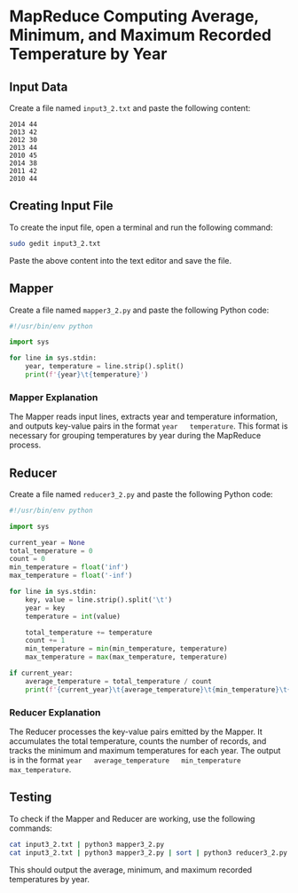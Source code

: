 # MapReduce Computing Average, Minimum, and Maximum Recorded Temperature by Year

## Input Data

Create a file named `input3_2.txt` and paste the following content:

```plaintext
2014 44
2013 42
2012 30
2013 44
2010 45
2014 38
2011 42
2010 44
```

## Creating Input File

To create the input file, open a terminal and run the following command:

```bash
sudo gedit input3_2.txt
```

Paste the above content into the text editor and save the file.

## Mapper

Create a file named `mapper3_2.py` and paste the following Python code:

```python
#!/usr/bin/env python

import sys

for line in sys.stdin:
    year, temperature = line.strip().split()
    print(f'{year}\t{temperature}')
```

### Mapper Explanation

The Mapper reads input lines, extracts year and temperature information, and outputs key-value pairs in the format `year   temperature`. This format is necessary for grouping temperatures by year during the MapReduce process.

## Reducer

Create a file named `reducer3_2.py` and paste the following Python code:

```python
#!/usr/bin/env python

import sys

current_year = None
total_temperature = 0
count = 0
min_temperature = float('inf')
max_temperature = float('-inf')

for line in sys.stdin:
    key, value = line.strip().split('\t')
    year = key
    temperature = int(value)

    total_temperature += temperature
    count += 1
    min_temperature = min(min_temperature, temperature)
    max_temperature = max(max_temperature, temperature)

if current_year:
    average_temperature = total_temperature / count
    print(f'{current_year}\t{average_temperature}\t{min_temperature}\t{max_temperature}')
```

### Reducer Explanation

The Reducer processes the key-value pairs emitted by the Mapper. It accumulates the total temperature, counts the number of records, and tracks the minimum and maximum temperatures for each year. The output is in the format `year   average_temperature   min_temperature   max_temperature`.

## Testing

To check if the Mapper and Reducer are working, use the following commands:

```bash
cat input3_2.txt | python3 mapper3_2.py
cat input3_2.txt | python3 mapper3_2.py | sort | python3 reducer3_2.py
```

This should output the average, minimum, and maximum recorded temperatures by year.
